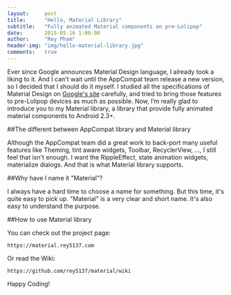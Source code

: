 ```yaml
---
layout:     post
title:      "Hello, Material Library"
subtitle:   "Fully animated Material components on pre-Lolipop"
date:       2015-05-16 1:00:00
author:     "Rey Pham"
header-img: "img/hello-material-library.jpg"
comments: 	true
---
```


Ever since Google announces Material Design language, I already took a liking to it. And I can't wait until the AppCompat team release a new version, so I decided that I should do it myself. I studied all the specifications of Material Design on [Google's site](http://www.google.com/design/spec/material-design/introduction.html) carefully, and tried to bring those features to pre-Lolipop devices as much as possible. Now, I’m really glad to introduce you to my Material library, a library that provide fully animated material components to Android 2.3+.

##The different between AppCompat library and Material library

Although the AppCompat team did a great work to back-port many useful features like Theming, tint aware widgets, Toolbar, RecyclerView, ..., I still feel that isn't enough. I want the RippleEffect, state animation widgets, materialize dialogs. And that is what Material library supports.

##Why have I name it "Material"?

I always have a hard time to choose a name for something. But this time, it's quite easy to pick up. "Material" is a very clear and short name. It's also easy to understand the purpose.

##How to use Material library

You can check out the project page:

    https://material.rey5137.com
	
Or read the Wiki:

    https://github.com/rey5137/material/wiki
	
Happy Coding!